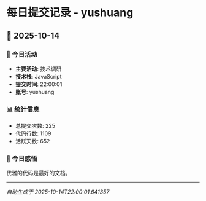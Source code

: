 # 每日提交记录 - yushuang

## 📅 2025-10-14

### 🎯 今日活动
- **主要活动**: 技术调研
- **技术栈**: JavaScript
- **提交时间**: 22:00:01
- **账号**: yushuang

### 📊 统计信息
- 总提交次数: 225
- 代码行数: 1109
- 活跃天数: 652

### 💭 今日感悟
优雅的代码是最好的文档。

---
*自动生成于 2025-10-14T22:00:01.641357*
